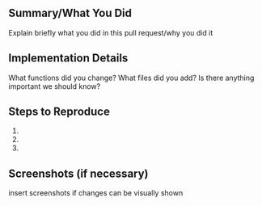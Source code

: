 ## Summary/What You Did
Explain briefly what you did in this pull request/why you did it 

## Implementation Details
What functions did you change? What files did you add? Is there anything important we should know?

## Steps to Reproduce

  1. 
  1.
  1.

## Screenshots (if necessary)
insert screenshots if changes can be visually shown
